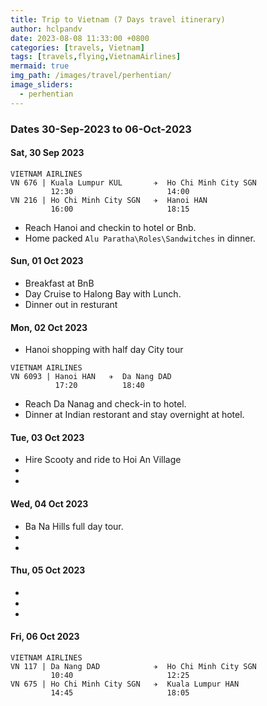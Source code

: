 ```yaml
---
title: Trip to Vietnam (7 Days travel itinerary)
author: hclpandv
date: 2023-08-08 11:33:00 +0800
categories: [travels, Vietnam]
tags: [travels,flying,VietnamAirlines]
mermaid: true
img_path: /images/travel/perhentian/
image_sliders:
  - perhentian
---
```


### Dates 30-Sep-2023 to 06-Oct-2023

#### Sat, 30 Sep 2023

```
VIETNAM AIRLINES
VN 676 | Kuala Lumpur KUL       ✈  Ho Chi Minh City SGN
         12:30                     14:00 
VN 216 | Ho Chi Minh City SGN   ✈  Hanoi HAN
         16:00                     18:15 
```  

* Reach Hanoi and checkin to hotel or Bnb.
* Home packed `Alu Paratha\Roles\Sandwitches` in dinner. 

#### Sun, 01 Oct 2023

* Breakfast at BnB 
* Day Cruise to Halong Bay with Lunch.
* Dinner out in resturant 

#### Mon, 02 Oct 2023

* Hanoi shopping with half day City tour 

```
VIETNAM AIRLINES
VN 6093 | Hanoi HAN   ✈  Da Nang DAD
          17:20          18:40 
```  
* Reach Da Nanag and check-in to hotel.
* Dinner at Indian restorant and stay overnight at hotel.

#### Tue, 03 Oct 2023

* Hire Scooty and ride to Hoi An Village
* 
* 

#### Wed, 04 Oct 2023

* Ba Na Hills full day tour.
* 
* 

#### Thu, 05 Oct 2023

* 
* 
* 

#### Fri, 06 Oct 2023

```
VIETNAM AIRLINES
VN 117 | Da Nang DAD            ✈  Ho Chi Minh City SGN
         10:40                     12:25 
VN 675 | Ho Chi Minh City SGN   ✈  Kuala Lumpur HAN
         14:45                     18:05 
```  

